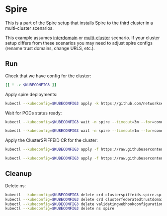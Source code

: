 # Spire

This is a part of the Spire setup that installs Spire to the third cluster in a multi-cluster scenarios.

This example assumes [interdomain](../../interdomain/) or [multi-cluster](../../multicluster/) scenario.
If your cluster setup differs from these scenarios you may need to adjust spire configs (rename trust domains, change URLS, etc.).

## Run

Check that we have config for the cluster:
```bash
[[ ! -z $KUBECONFIG3 ]]
```

Apply spire deployments:
```bash
kubectl --kubeconfig=$KUBECONFIG3 apply -k https://github.com/networkservicemesh/deployments-k8s/examples/spire/cluster3?ref=ca5f8f4617bdef7168a5a93740fd9f54df797c71
```

Wait for PODs status ready:
```bash
kubectl --kubeconfig=$KUBECONFIG3 wait -n spire --timeout=3m --for=condition=ready pod -l app=spire-server
```
```bash
kubectl --kubeconfig=$KUBECONFIG3 wait -n spire --timeout=1m --for=condition=ready pod -l app=spire-agent
```

Apply the ClusterSPIFFEID CR for the cluster:
```bash
kubectl --kubeconfig=$KUBECONFIG3 apply -f https://raw.githubusercontent.com/networkservicemesh/deployments-k8s/ca5f8f4617bdef7168a5a93740fd9f54df797c71/examples/spire/cluster3/clusterspiffeid-template.yaml
```

```bash
kubectl --kubeconfig=$KUBECONFIG3 apply -f https://raw.githubusercontent.com/networkservicemesh/deployments-k8s/ca5f8f4617bdef7168a5a93740fd9f54df797c71/examples/spire/base/clusterspiffeid-webhook-template.yaml
```

## Cleanup

Delete ns:
```bash
kubectl --kubeconfig=$KUBECONFIG3 delete crd clusterspiffeids.spire.spiffe.io
kubectl --kubeconfig=$KUBECONFIG3 delete crd clusterfederatedtrustdomains.spire.spiffe.io
kubectl --kubeconfig=$KUBECONFIG3 delete validatingwebhookconfiguration.admissionregistration.k8s.io/spire-controller-manager-webhook
kubectl --kubeconfig=$KUBECONFIG3 delete ns spire
```

